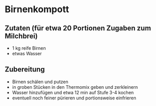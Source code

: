 # Birnenkompott

## Zutaten (für etwa 20 Portionen Zugaben zum Milchbrei)
 + 1 kg reife Birnen
 + etwas Wasser

## Zubereitung
 + Birnen schälen und putzen
 + in groben Stücken in den Thermomix geben und zerkleinern
 + Wasser hinzufügen und etwa 12 min auf Stufe 3-4 kochen
 + eventuell noch feiner pürieren und portionsweise einfrieren

